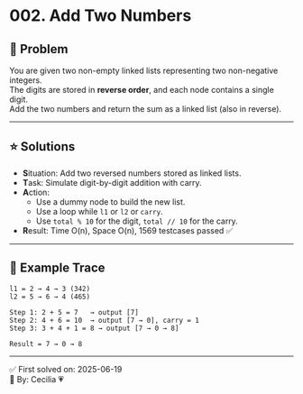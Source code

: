 # 002. Add Two Numbers

## 🧠 Problem
You are given two non-empty linked lists representing two non-negative integers.  
The digits are stored in **reverse order**, and each node contains a single digit.  
Add the two numbers and return the sum as a linked list (also in reverse).

---

## ⭐️ Solutions

- **S**ituation: Add two reversed numbers stored as linked lists.
- **T**ask: Simulate digit-by-digit addition with carry.
- **A**ction:
  - Use a dummy node to build the new list.
  - Use a loop while `l1` or `l2` or `carry`.
  - Use `total % 10` for the digit, `total // 10` for the carry.
- **R**esult: Time O(n), Space O(n), 1569 testcases passed ✅

---


## 📝 Example Trace

```text
l1 = 2 → 4 → 3 (342)
l2 = 5 → 6 → 4 (465)

Step 1: 2 + 5 = 7   → output [7]
Step 2: 4 + 6 = 10  → output [7 → 0], carry = 1
Step 3: 3 + 4 + 1 = 8 → output [7 → 0 → 8]

Result = 7 → 0 → 8
```

---


✅ First solved on: 2025-06-19  
🧸 By: Cecilia 💗
